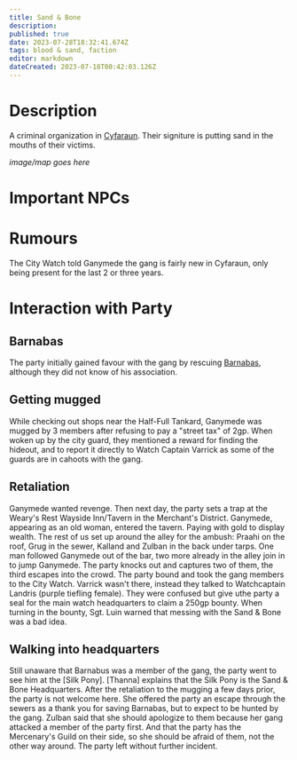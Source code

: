 ```yaml
---
title: Sand & Bone
description: 
published: true
date: 2023-07-28T18:32:41.674Z
tags: blood & sand, faction
editor: markdown
dateCreated: 2023-07-18T00:42:03.126Z
---
```


# Description
A criminal organization in [Cyfaraun](/locations/cyfaraun). Their signiture is putting sand in the mouths of their victims.


*image/map goes here*
# Important NPCs

# Rumours
The City Watch told Ganymede the gang is fairly new in Cyfaraun, only being present for the last 2 or three years.

# Interaction with Party
## Barnabas
The party initially gained favour with the gang by rescuing [Barnabas](/npcs/barnabas), although they did not know of his association.

## Getting mugged
While checking out shops near the Half-Full Tankard, Ganymede was mugged by 3 members after refusing to pay a "street tax" of 2gp. When woken up by the city guard, they mentioned a reward for finding the hideout, and to report it directly to Watch Captain Varrick as some of the guards are in cahoots with the gang. 

## Retaliation
Ganymede wanted revenge. Then next day, the party sets a trap at the Weary's Rest Wayside Inn/Tavern in the Merchant's District. Ganymede, appearing as an old woman, entered the tavern. Paying with gold to display wealth. The rest of us set up around the alley for the ambush: Praahi on the roof, Grug in the sewer, Kalland and Zulban in the back under tarps. One man followed Ganymede out of the bar, two more already in the alley join in to jump Ganymede. The party knocks out and captures two of them, the third escapes into the crowd. The party bound and took the gang members to the City Watch. Varrick wasn't there, instead they talked to Watchcaptain Landris (purple tiefling female). They were confused but give uthe party a seal for the main watch headquarters to claim a 250gp bounty. When turning in the bounty, Sgt. Luin warned that messing with the Sand & Bone was a bad idea.

## Walking into headquarters
Still unaware that Barnabus was a member of the gang, the party went to see him at the [Silk Pony]. [Thanna] explains that the Silk Pony is the Sand & Bone Headquarters. After the retaliation to the mugging a few days prior, the party is not welcome here. She offered the party an escape through the sewers as a thank you for saving Barnabas, but to expect to be hunted by the gang. Zulban said that she should apologize to them because her gang attacked a member of the party first. And that the party has the Mercenary's Guild on their side, so she should be afraid of them, not the other way around. The party left without further incident.